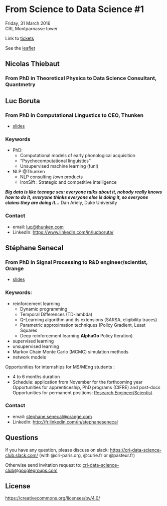# From Science to Data Science #1
Friday, 31 March 2016 <br>
CRI, Montparnasse tower <br>

Link to [tickets](https://www.eventbrite.com/e/from-science-to-data-science-tickets-32045052615)

See the [leaflet](./seminar_leaflet%231.jpg) 

## Nicolas Thiebaut 
### From PhD in Theoretical Physics to Data Science Consultant, Quantmetry


<!---* [slides](http://www.slideshare.net/gdumas/whole-brain-simulations-and-the-discrepancysimilarity-between-artificial-natural-neural-networks) -->



## Luc Boruta 
### From PhD in Computational Lingustics to CEO, Thunken

* [slides](./fdv-datasci-luc.pdf) 

### Keywords
* PhD:
    - Computational models of early phonological acquisition 
    - “Psychocomputational linguistics”
    - Unsupervised machine learning (fun!)
* NLP @Thunken
    - NLP consulting /own products 
    - IronSift : Strategic and competitive intelligence


***Big data is like teenage sex: everyone talks about it, nobody really knows how to do it, everyone thinks everyone else is doing it, so everyone claims they are doing it...*** Dan Ariely, Duke University

### Contact
* email: luc@thunken.com
* LinkedIn: https://www.linkedin.com/in/lucboruta/

## Stéphane Senecal
### From PhD in Signal Processing to R&D engineer/scientist, Orange

* [slides](./From%20science%20to%20data%20science%20-%20SENECAL%202017.pdf) 

### Keywords: 
* reinforcement learning
  - Dynamic programming
  - Temporal Differences (TD-lambda)
  - Q-Learning algorithm and its extensions (SARSA, eligibility traces)
  - Parametric approximation techniques (Policy Gradient, Least Squares
  - Deep reinforcement learning **AlphaGo**
Policy Iteration)
* supervised learning
* unsupervised learning
* Markov Chain Monte Carlo (MCMC) simulation methods
* network models 

Opportunities for internships for MS/MEng students :
* 4 to 6 months duration
* Schedule: application from November for the forthcoming year
Opportunities for apprenticeship, PhD programs (CIFRE) and post-docs
Opportunities for permanent positions: [Research Engineer/Scientist](https://orange.jobs/site/en-home/)

### Contact
* email: stephane.senecal@orange.com
* LinkedIn: http://fr.linkedin.com/in/stephanesenecal


## Questions
If you have any question, please discuss on slack: https://cri-data-science-club.slack.com/ (with @cri-paris.org, @curie.fr or @pasteur.fr)

Otherwise send invitation request to: cri-data-science-club@googlegroups.com

## License
https://creativecommons.org/licenses/by/4.0/


